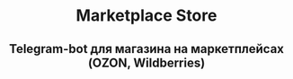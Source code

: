<h1 align="center">Marketplace Store</a>
<h2 align="center">Telegram-bot для магазина на маркетплейсах (OZON, Wildberries)</h3>